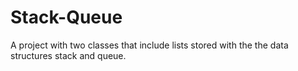 # Stack-Queue
A project with two classes that include lists stored with the the data structures stack and queue.
